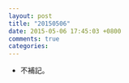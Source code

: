 ```yaml
---
layout: post
title: "20150506"
date: 2015-05-06 17:45:03 +0800
comments: true
categories: 
---
```


- 不補記。

